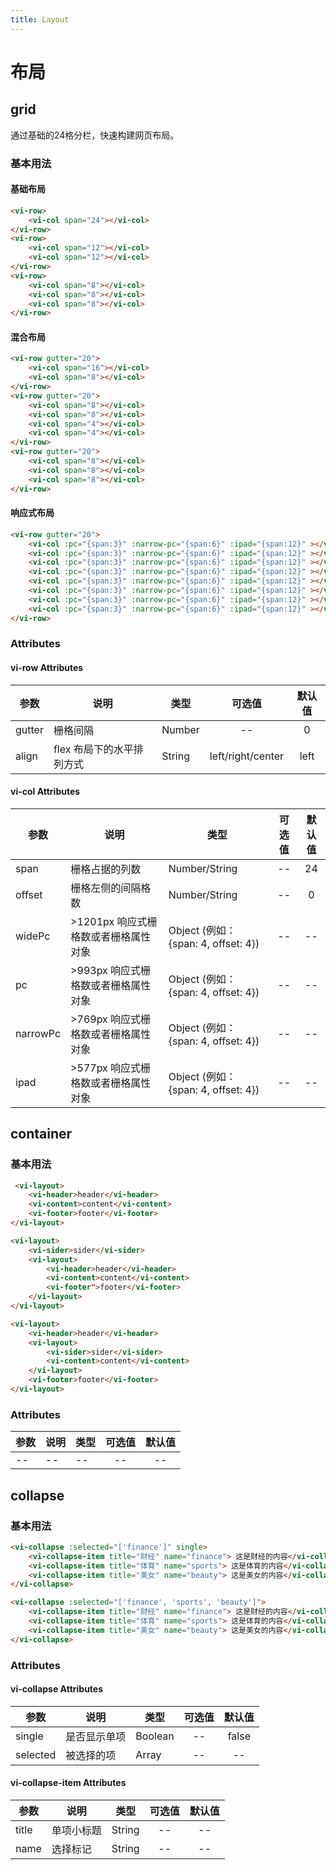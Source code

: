 ```yaml
---
title: Layout
---
```

# 布局

## grid
通过基础的24格分栏，快速构建网页布局。

### 基本用法

#### 基础布局

<ClientOnly>
<grid-demo-1></grid-demo-1>
</ClientOnly>

```html
<vi-row>
    <vi-col span="24"></vi-col>
</vi-row>
<vi-row>
    <vi-col span="12"></vi-col>
    <vi-col span="12"></vi-col>
</vi-row>
<vi-row>
    <vi-col span="8"></vi-col>
    <vi-col span="8"></vi-col>
    <vi-col span="8"></vi-col>
</vi-row>
```

#### 混合布局

<ClientOnly>
<grid-demo-2></grid-demo-2>
</ClientOnly>

```html
<vi-row gutter="20">
    <vi-col span="16"></vi-col>
    <vi-col span="8"></vi-col>
</vi-row>
<vi-row gutter="20">
    <vi-col span="8"></vi-col>
    <vi-col span="8"></vi-col>
    <vi-col span="4"></vi-col>
    <vi-col span="4"></vi-col>
</vi-row>
<vi-row gutter="20">
    <vi-col span="8"></vi-col>
    <vi-col span="8"></vi-col>
    <vi-col span="8"></vi-col>
</vi-row>
```

#### 响应式布局

<ClientOnly>
<grid-demo-3></grid-demo-3>
</ClientOnly>

```html
<vi-row gutter="20">
    <vi-col :pc="{span:3}" :narrow-pc="{span:6}" :ipad="{span:12}" ></vi-col>
    <vi-col :pc="{span:3}" :narrow-pc="{span:6}" :ipad="{span:12}" ></vi-col>
    <vi-col :pc="{span:3}" :narrow-pc="{span:6}" :ipad="{span:12}" ></vi-col>
    <vi-col :pc="{span:3}" :narrow-pc="{span:6}" :ipad="{span:12}" ></vi-col>
    <vi-col :pc="{span:3}" :narrow-pc="{span:6}" :ipad="{span:12}" ></vi-col>
    <vi-col :pc="{span:3}" :narrow-pc="{span:6}" :ipad="{span:12}" ></vi-col>
    <vi-col :pc="{span:3}" :narrow-pc="{span:6}" :ipad="{span:12}" ></vi-col>
    <vi-col :pc="{span:3}" :narrow-pc="{span:6}" :ipad="{span:12}" ></vi-col>
</vi-row>
```

### Attributes

#### vi-row Attributes

| 参数 | 说明 | 类型 | 可选值 | 默认值 |
| ------- | ------ | ------ | :------: | :------: |
| gutter | 栅格间隔 | Number | -- | 0 |
| align | flex 布局下的水平排列方式 | String | left/right/center | left |

#### vi-col Attributes

| 参数 | 说明 | 类型 | 可选值 | 默认值 |
| ------- | ------ | ------ | :------: | :------: |
| span | 栅格占据的列数 | Number/String | -- | 24 |
| offset | 栅格左侧的间隔格数 | Number/String | -- | 0 |
| widePc | >1201px 响应式栅格数或者栅格属性对象 | Object (例如： {span: 4, offset: 4}) | -- | -- |
| pc | >993px 响应式栅格数或者栅格属性对象 | Object (例如： {span: 4, offset: 4}) | -- | -- |
| narrowPc | >769px 响应式栅格数或者栅格属性对象 | Object (例如： {span: 4, offset: 4}) | -- | -- |
| ipad | >577px 响应式栅格数或者栅格属性对象 | Object (例如： {span: 4, offset: 4}) | -- | -- |

## container

### 基本用法

<ClientOnly>
<container-demo-1></container-demo-1>
</ClientOnly>

```html
 <vi-layout>
    <vi-header>header</vi-header>
    <vi-content>content</vi-content>
    <vi-footer>footer</vi-footer>
</vi-layout>
```

<ClientOnly>
<container-demo-2></container-demo-2>
</ClientOnly>

```html
<vi-layout>
    <vi-sider>sider</vi-sider>
    <vi-layout>
        <vi-header>header</vi-header>
        <vi-content>content</vi-content>
        <vi-footer">footer</vi-footer>
    </vi-layout>
</vi-layout>
```

<ClientOnly>
<container-demo-3></container-demo-3>
</ClientOnly>

```html
<vi-layout>
    <vi-header>header</vi-header>
    <vi-layout>
        <vi-sider>sider</vi-sider>
        <vi-content>content</vi-content>
    </vi-layout>
    <vi-footer>footer</vi-footer>
</vi-layout>
```

### Attributes

| 参数 | 说明 | 类型 | 可选值 | 默认值 |
| ------- | ------ | ------ | :------: | :------: |
| -- | -- | -- | -- | -- |

## collapse

### 基本用法

<ClientOnly>
<collapse-demo-1></collapse-demo-1>
</ClientOnly>

```html
<vi-collapse :selected="['finance']" single>
    <vi-collapse-item title="财经" name="finance"> 这是财经的内容</vi-collapse-item>
    <vi-collapse-item title="体育" name="sports"> 这是体育的内容</vi-collapse-item>
    <vi-collapse-item title="美女" name="beauty"> 这是美女的内容</vi-collapse-item>
</vi-collapse>
```

<ClientOnly>
<collapse-demo-2></collapse-demo-2>
</ClientOnly>

```html
<vi-collapse :selected="['finance', 'sports', 'beauty']">
    <vi-collapse-item title="财经" name="finance"> 这是财经的内容</vi-collapse-item>
    <vi-collapse-item title="体育" name="sports"> 这是体育的内容</vi-collapse-item>
    <vi-collapse-item title="美女" name="beauty"> 这是美女的内容</vi-collapse-item>
</vi-collapse>
```

### Attributes

#### vi-collapse Attributes

| 参数 | 说明 | 类型 | 可选值 | 默认值 |
| ------- | ------ | ------ | :------: | :------: |
| single | 是否显示单项 | Boolean | -- | false |
| selected | 被选择的项 | Array | -- | -- |

#### vi-collapse-item Attributes

| 参数 | 说明 | 类型 | 可选值 | 默认值 |
| ------- | ------ | ------ | :------: | :------: |
| title | 单项小标题 | String | -- | -- |
| name | 选择标记 | String | -- | -- |

<ClientOnly>
<box-sizing></box-sizing>
</ClientOnly>